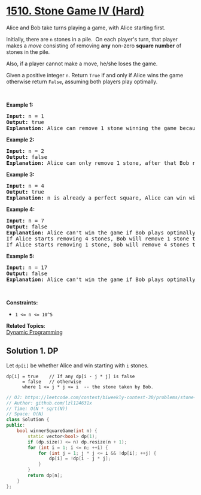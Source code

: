 # [1510. Stone Game IV (Hard)](https://leetcode.com/problems/stone-game-iv/)

<p>Alice and Bob take turns playing a game, with Alice starting first.</p>

<p>Initially, there are <code>n</code> stones in a pile.&nbsp; On each player's turn, that player makes a&nbsp;<em>move</em>&nbsp;consisting of removing <strong>any</strong> non-zero <strong>square number</strong> of stones in the pile.</p>

<p>Also, if a player cannot make a move, he/she loses the game.</p>

<p>Given a positive&nbsp;integer <code>n</code>.&nbsp;Return&nbsp;<code>True</code>&nbsp;if and only if Alice wins the game otherwise return <code>False</code>, assuming both players play optimally.</p>

<p>&nbsp;</p>
<p><strong>Example 1:</strong></p>

<pre><strong>Input:</strong> n = 1
<strong>Output:</strong> true
<strong>Explanation: </strong>Alice can remove 1 stone winning the game because Bob doesn't have any moves.</pre>

<p><strong>Example 2:</strong></p>

<pre><strong>Input:</strong> n = 2
<strong>Output:</strong> false
<strong>Explanation: </strong>Alice can only remove 1 stone, after that Bob removes the last one winning the game (2 -&gt; 1 -&gt; 0).</pre>

<p><strong>Example 3:</strong></p>

<pre><strong>Input:</strong> n = 4
<strong>Output:</strong> true
<strong>Explanation:</strong> n is already a perfect square, Alice can win with one move, removing 4 stones (4 -&gt; 0).
</pre>

<p><strong>Example 4:</strong></p>

<pre><strong>Input:</strong> n = 7
<strong>Output:</strong> false
<strong>Explanation: </strong>Alice can't win the game if Bob plays optimally.
If Alice starts removing 4 stones, Bob will remove 1 stone then Alice should remove only 1 stone and finally Bob removes the last one (7 -&gt; 3 -&gt; 2 -&gt; 1 -&gt; 0). 
If Alice starts removing 1 stone, Bob will remove 4 stones then Alice only can remove 1 stone and finally Bob removes the last one (7 -&gt; 6 -&gt; 2 -&gt; 1 -&gt; 0).</pre>

<p><strong>Example 5:</strong></p>

<pre><strong>Input:</strong> n = 17
<strong>Output:</strong> false
<strong>Explanation: </strong>Alice can't win the game if Bob plays optimally.
</pre>

<p>&nbsp;</p>
<p><strong>Constraints:</strong></p>

<ul>
	<li><code>1 &lt;= n &lt;= 10^5</code></li>
</ul>


**Related Topics**:  
[Dynamic Programming](https://leetcode.com/tag/dynamic-programming/)

## Solution 1. DP

Let `dp[i]` be whether Alice and win starting with `i` stones.

```
dp[i] = true    // If any dp[i - j * j] is false
      = false   // otherwise
      where 1 <= j * j <= i  -- the stone taken by Bob.
```

```cpp
// OJ: https://leetcode.com/contest/biweekly-contest-30/problems/stone-game-iv/
// Author: github.com/lzl124631x
// Time: O(N * sqrt(N))
// Space: O(N)
class Solution {
public:
    bool winnerSquareGame(int n) {
        static vector<bool> dp(1);
        if (dp.size() <= n) dp.resize(n + 1);
        for (int i = 1; i <= n; ++i) {
            for (int j = 1; j * j <= i && !dp[i]; ++j) {
                dp[i] = !dp[i - j * j];
            }
        }
        return dp[n];
    }
};
```